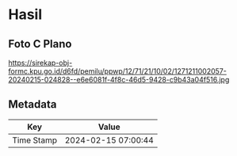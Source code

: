 # Hasil

## Foto C Plano

https://sirekap-obj-formc.kpu.go.id/d6fd/pemilu/ppwp/12/71/21/10/02/1271211002057-20240215-024828--e6e6081f-4f8c-46d5-9428-c9b43a04f516.jpg


## Metadata

| Key        | Value               |
| ---------- | ------------------- |
| Time Stamp | 2024-02-15 07:00:44 |



